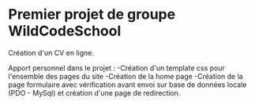 # Premier projet de groupe WildCodeSchool

Création d'un CV en ligne.

Apport personnel dans le projet :
-Création d'un template css pour l'ensemble des pages du site
-Création de la home page
-Création de la page formulaire avec vérification avant envoi sur base de données locale (PDO - MySql) et création d'une page de redirection.
